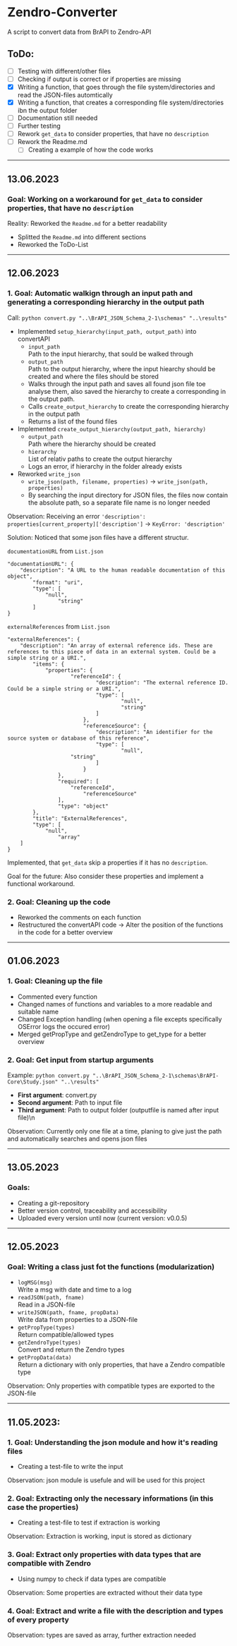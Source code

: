 # Zendro-Converter
A script to convert data from BrAPI to Zendro-API
## ToDo:
- [ ] Testing with different/other files
- [ ] Checking if output is correct or if properties are missing
- [x] Writing a function, that goes through the file system/directories and read the JSON-files automtically
- [x] Writing a function, that creates a corresponding file system/directories ibn the output folder
- [ ] Documentation still needed
- [ ] Further testing
- [ ] Rework `get_data` to consider properties, that have no `description`
- [ ] Rework the Readme.md
	- [ ] Creating a example of how the code works

---

## 13.06.2023
### Goal: Working on a workaround for `get_data` to consider properties, that have no `description`

Reality: Reworked the `Readme.md` for a better readability
- Splitted the `Readme.md` into different sections
- Reworked the ToDo-List

---

## 12.06.2023
### 1. Goal: Automatic walkign through an input path and generating a corresponding hierarchy in the output path

Call: `python convert.py "..\BrAPI_JSON_Schema_2-1\schemas" "..\results"`
- Implemented `setup_hierarchy(input_path, output_path)` into convertAPI
	- `input_path`<br />Path to the input hierarchy, that sould be walked through
	- `output_path`<br />Path to the output hierarchy, where the input hiearchy should be created and where the files should be stored
	- Walks through the input path and saves all found json file toe analyse them, also saved the hierarchy to create a corresponding in the output path.
	- Calls `create_output_hierarchy` to create the corresponding hierarchy in the output path
	- Returns a list of the found files
 - Implemented `create_output_hierarchy(output_path, hierarchy)`
	 - `output_path`<br /> Path where the hierarchy should be created
	 - `hierarchy`<br />List of relativ paths to create the output hierarchy
	 - Logs an error, if hierarchy in the folder already exists
  - Reworked `write_json`
	  - `write_json(path, filename, properties)`  →  `write_json(path, properties)`
  	  - By searching the input directory for JSON files, the files now contain the absolute path, so a separate file name is no longer needed
   
Observation: Receiving an error `'description': properties[current_property]['description']`  →  `KeyError: 'description'`

Solution: Noticed that some json files have a different structur.

`documentationURL` from `List.json`
```
"documentationURL": {
	"description": "A URL to the human readable documentation of this object",
        "format": "uri",
        "type": [
        	"null",
                "string"
        ]
}
```

`externalReferences` from `List.json`
```
"externalReferences": {
	"description": "An array of external reference ids. These are references to this piece of data in an external system. Could be a simple string or a URI.",
        "items": {
        	"properties": {
                	"referenceId": {
                        	"description": "The external reference ID. Could be a simple string or a URI.",
                        	"type": [
                            		"null",
                            		"string"
                        	]
                    	},
                    	"referenceSource": {
                        	"description": "An identifier for the source system or database of this reference",
                        	"type": [
	                            	"null",
					"string"
                        	]
                    	}
                },
                "required": [
                	"referenceId",
                    	"referenceSource"
                ],
                "type": "object"
        },
        "title": "ExternalReferences",
        "type": [
        	"null",
                "array"
	]
}
```
Implemented, that `get_data` skip a properties if it has no `description`.

Goal for the future: Also consider these properties and implement a functional workaround.

### 2. Goal: Cleaning up the code
- Reworked the comments on each function
- Restructured the convertAPI code  →  Alter the position of the functions in the code for a better overview
---

## 01.06.2023 

### 1. Goal: Cleaning up the file
- Commented every function
- Changed names of functions and variables to a more readable and suitable name
- Changed Exception handling (when opening a file excepts specifically OSError logs the occured error)
- Merged getPropType and getZendroType to get_type for a better overview



### 2. Goal: Get input from startup arguments
Example: `python convert.py "..\BrAPI_JSON_Schema_2-1\schemas\BrAPI-Core\Study.json" "..\results"`
- **First argument**: convert.py
- **Second argument**: Path to input file 
- **Third argument**: Path to output folder (outputfile is named after input file)\n

Observation: Currently only one file at a time, planing to give just the path and automatically searches and opens json files

---

## 13.05.2023
### Goals:
- Creating a git-repository
- Better version control, traceability and accessibility
- Uploaded every version until now (current version: v0.0.5)

---

## 12.05.2023
### Goal: Writing a class just fot the functions (modularization)
- `logMSG(msg)`<br />Write a msg with date and time to a log
- `readJSON(path, fname)`<br />Read in a JSON-file
- `writeJSON(path, fname, propData)`<br />Write data from properties to a JSON-file
- `getPropType(types)`<br />Return compatible/allowed types
- `getZendroType(types)`<br />Convert and return the Zendro types
- `getPropData(data)`<br />Return a dictionary with only properties, that have a Zendro compatible type

Observation: Only properties with compatible types are exported to the JSON-file

---

## 11.05.2023:
### 1. Goal: Understanding the json module and how it's reading files
- Creating a test-file to write the input

Observation: json module is usefule and will be used for this project



### 2. Goal: Extracting only the necessary informations (in this case the properties)
- Creating a test-file to test if extraction is working

Observation: Extraction is working, input is stored as dictionary



### 3. Goal: Extract only properties with data types that are compatible with Zendro
- Using numpy to check if data types are compatible

Observation: Some properties are extracted without their data type



### 4. Goal: Extract and write a file with the description and types of every property

Observation: types are saved as array, further extraction needed
